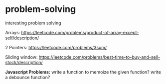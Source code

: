 # problem-solving
interesting problem solving

Arrays:
https://leetcode.com/problems/product-of-array-except-self/description/

2 Pointers:
https://leetcode.com/problems/3sum/

Sliding window:
https://leetcode.com/problems/best-time-to-buy-and-sell-stock/description/

**Javascript Problems:**
write a function to memoize the given function?
write a debounce function?
